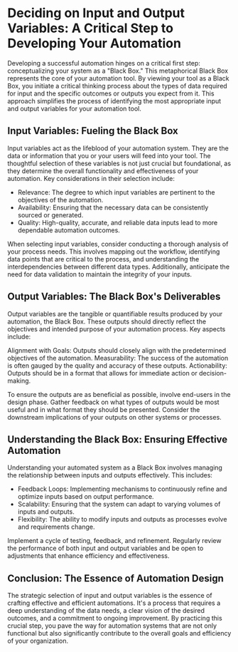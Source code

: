 # Deciding on Input and Output Variables: A Critical Step to Developing Your Automation

Developing a successful automation hinges on a critical first step: conceptualizing your system as a "Black Box." This metaphorical Black Box represents the core of your automation tool. By viewing your tool as a Black Box, you initiate a critical thinking process about the types of data required for input and the specific outcomes or outputs you expect from it. This approach simplifies the process of identifying the most appropriate input and output variables for your automation tool.

## Input Variables: Fueling the Black Box
Input variables act as the lifeblood of your automation system. They are the data or information that you or your users will feed into your tool. The thoughtful selection of these variables is not just crucial but foundational, as they determine the overall functionality and effectiveness of your automation. Key considerations in their selection include:

- Relevance: The degree to which input variables are pertinent to the objectives of the automation.
- Availability: Ensuring that the necessary data can be consistently sourced or generated.
- Quality: High-quality, accurate, and reliable data inputs lead to more dependable automation outcomes.

When selecting input variables, consider conducting a thorough analysis of your process needs. This involves mapping out the workflow, identifying data points that are critical to the process, and understanding the interdependencies between different data types. Additionally, anticipate the need for data validation to maintain the integrity of your inputs.

## Output Variables: The Black Box's Deliverables
Output variables are the tangible or quantifiable results produced by your automation, the Black Box. These outputs should directly reflect the objectives and intended purpose of your automation process. Key aspects include:

Alignment with Goals: Outputs should closely align with the predetermined objectives of the automation.
Measurability: The success of the automation is often gauged by the quality and accuracy of these outputs.
Actionability: Outputs should be in a format that allows for immediate action or decision-making.

To ensure the outputs are as beneficial as possible, involve end-users in the design phase. Gather feedback on what types of outputs would be most useful and in what format they should be presented. Consider the downstream implications of your outputs on other systems or processes.

## Understanding the Black Box: Ensuring Effective Automation
Understanding your automated system as a Black Box involves managing the relationship between inputs and outputs effectively. This includes:

- Feedback Loops: Implementing mechanisms to continuously refine and optimize inputs based on output performance.
- Scalability: Ensuring that the system can adapt to varying volumes of inputs and outputs.
- Flexibility: The ability to modify inputs and outputs as processes evolve and requirements change.

Implement a cycle of testing, feedback, and refinement. Regularly review the performance of both input and output variables and be open to adjustments that enhance efficiency and effectiveness.

## Conclusion: The Essence of Automation Design
The strategic selection of input and output variables is the essence of crafting effective and efficient automations. It's a process that requires a deep understanding of the data needs, a clear vision of the desired outcomes, and a commitment to ongoing improvement. By practicing this crucial step, you pave the way for automation systems that are not only functional but also significantly contribute to the overall goals and efficiency of your organization.